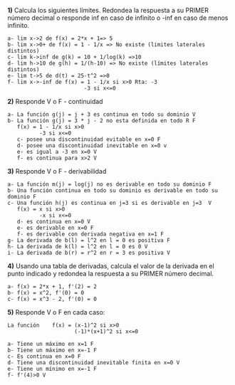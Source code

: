 
**1)** Calcula los siguientes límites. Redondea la respuesta a su PRIMER número decimal o responde inf en caso de infinito o -inf en caso de menos infinito.

    a- lim x->2 de f(x) = 2*x + 1=> 5
    b- lim x->0+ de f(x) = 1 - 1/x => No existe (limites laterales distintos)
    c- lim k->inf de g(k) = 10 + 1/log(k) =>10
    d- lim h->10 de g(h) = 1/(h-10) => No existe (límites laterales distintos)
    e- lim t->5 de d(t) = 25-t^2 =>0
    f- lim x->-inf de f(x) = 1 - 1/x si x>0 Rta: -3
                            -3 si x<=0


**2)** Responde V o F - continuidad

    a- La función g(j) = j + 3 es continua en todo su dominio V
    b- La función g(j) = 3 * j - 2 no esta definida en todo R F
       f(x) = 1 - 1/x si x>0
              -3 si x<=0
       c- posee una discontinuidad evitable en x=0 F
       d- posee una discontinuidad inevitable en x=0 v
       e- es igual a -3 en x=0 V
       f- es continua para x>2 V

**3)** Responde V o F - derivabilidad

    a- La función m(j) = log(j) no es derivable en todo su dominio F
    b- Una función continua en todo su dominio es derivable en todo su dominio F
    c- Una función h(j) es continua en j=3 si es derivable en j=3  V
       f(x) = x si x>0
              -x si x<=0
       d- es continua en x=0 V
       e- es derivable en x=0 F
       f- es derivable con derivada negativa en x=1 F
    g- La derivada de b(l) = l^2 en l = 0 es positiva F
    h- La derivada de k(l) = l^2 en l = 0 es 0 V
    i- La derivada de b(r) = r^2 en r = 3 es positiva V

**4)** Usando una tabla de derivadas, calcula el valor de la derivada en el punto indicado y redondea la respuesta a su PRIMER número decimal.

    a- f(x) = 2*x + 1, f'(2) = 2
    b- f(x) = x^2, f'(0) = 0
    c- f(x) = x^3 - 2, f'(0) = 0

    
**5)** Responde V o F en cada caso:

    La función    f(x) = (x-1)^2 si x>0
                         (-1)*(x+1)^2 si x<=0
    
    a- Tiene un máximo en x=1 F
    b- Tiene un máximo en x=-1 F
    c- Es continua en x=0 F
    d- Tiene una discontinuidad inevitable finita en x=0 V
    e- Tiene un mínimo en x=-1 F
    f- f'(4)>0 V
